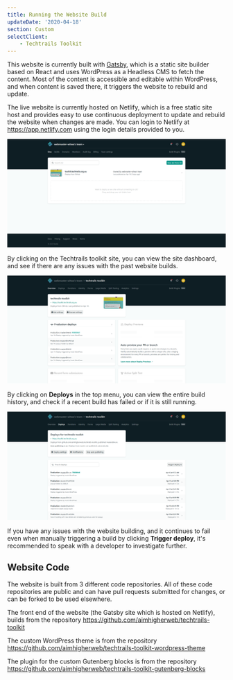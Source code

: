 ```yaml
---
title: Running the Website Build
updateDate: '2020-04-18'
section: Custom
selectClient:
    - Techtrails Toolkit
---
```

This website is currently built with [Gatsby](https://www.gatsbyjs.org/), which is a static site builder based on React and uses WordPress as a Headless CMS to fetch the content. Most of the content is accessible and editable within WordPress, and when content is saved there, it triggers the website to rebuild and update.

The live website is currently hosted on Netlify, which is a free static site host and provides easy to use continuous deployment to update and rebuild the website when changes are made. You can login to Netlify at <https://app.netlify.com> using the login details provided to you.

![When logged into Netlify, you should see an account dashboard that looks like this](../img/cms/techtrail-netlify-dashboard.png)

By clicking on the Techtrails toolkit site, you can view the site dashboard, and see if there are any issues with the past website builds.

![The site dashboard displays information about the Techtrails Toolkit site, including several of the recent website builds](../img/cms/techtrails-netlify-site.png)

By clicking on **Deploys** in the top menu, you can view the entire build history, and check if a recent build has failed or if it is still running.

![The Deploys dashboard shows the history of when the webiste was last built (and whether the build failed)](../img/cms/techtrails-netlify-builds.png)

If you have any issues with the website building, and it continues to fail even when manually triggering a build by clicking **Trigger deploy**, it's recommended to speak with a developer to investigate further.

## Website Code

The website is built from 3 different code repositories. All of these code repositories are public and can have pull requests submitted for changes, or can be forked to be used elsewhere.

The front end of the website (the Gatsby site which is hosted on Netlify), builds from the repository <https://github.com/aimhigherweb/techtrails-toolkit>

The custom WordPress theme is from the repository <https://github.com/aimhigherweb/techtrails-toolkit-wordpress-theme>

The plugin for the custom Gutenberg blocks is from the repository <https://github.com/aimhigherweb/techtrails-toolkit-gutenberg-blocks>